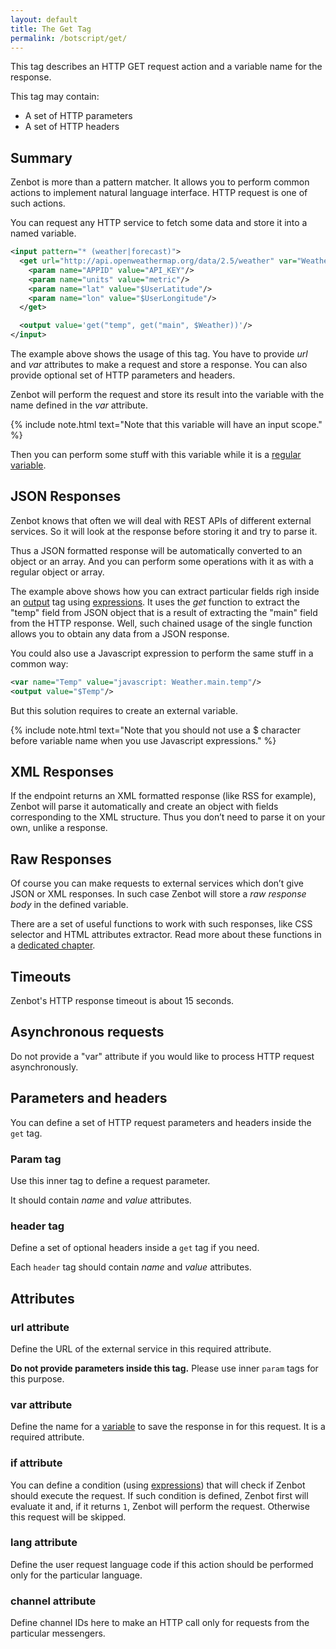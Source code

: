 ```yaml
---
layout: default
title: The Get Tag
permalink: /botscript/get/
---
```


This tag describes an HTTP GET request action and a variable name for the response.

This tag may contain:

- A set of HTTP parameters
- A set of HTTP headers

## Summary
Zenbot is more than a pattern matcher.
It allows you to perform common actions to implement natural language interface.
HTTP request is one of such actions.

You can request any HTTP service to fetch some data and store it into a named variable.

```xml
<input pattern="* (weather|forecast)">
  <get url="http://api.openweathermap.org/data/2.5/weather" var="Weather">
    <param name="APPID" value="API_KEY"/>
    <param name="units" value="metric"/>
    <param name="lat" value="$UserLatitude"/>
    <param name="lon" value="$UserLongitude"/>
  </get>

  <output value='get("temp", get("main", $Weather))'/>
</input>
```

The example above shows the usage of this tag.
You have to provide _url_ and _var_ attributes to make a request and store a response.
You can also provide optional set of HTTP parameters and headers.

Zenbot will perform the request and store its result into the variable with the name defined in the _var_ attribute.

{% include note.html text="Note that this variable will have an input scope." %}

Then you can perform some stuff with this variable while it is a [regular variable](/botscript/var/).

## JSON Responses
Zenbot knows that often we will deal with REST APIs of different external services.
So it will look at the response before storing it and try to parse it.

Thus a JSON formatted response will be automatically converted to an object or an array.
And you can perform some operations with it as with a regular object or array.

The example above shows how you can extract particular fields righ inside an [output](/botscript/output/) tag using [expressions](/expressions/).
It uses the _get_ function to extract the "temp" field from JSON object that is a result of extracting the "main" field from the HTTP response.
Well, such chained usage of the single function allows you to obtain any data from a JSON response.

You could also use a Javascript expression to perform the same stuff in a common way:

```xml
<var name="Temp" value="javascript: Weather.main.temp"/>
<output value="$Temp"/>
```

But this solution requires to create an external variable.

{% include note.html text="Note that you should not use a $ character before variable name when you use Javascript expressions." %}

## XML Responses
If the endpoint returns an XML formatted response (like RSS for example), Zenbot will parse it automatically and create an object with fields corresponding to the XML structure.
Thus you don’t need to parse it on your own, unlike a response.

## Raw Responses
Of course you can make requests to external services which don’t give JSON or XML responses.
In such case Zenbot will store a _raw response body_ in the defined variable.

There are a set of useful functions to work with such responses, like CSS selector and HTML attributes extractor.
Read more about these functions in a [dedicated chapter](/expressions/).

## Timeouts
Zenbot\'s HTTP response timeout is about 15 seconds.

## Asynchronous requests
Do not provide a "var" attribute if you would like to process HTTP request asynchronously.

## Parameters and headers
You can define a set of HTTP request parameters and headers inside the `get` tag.

### **Param** tag
Use this inner tag to define a request parameter.

It should contain _name_ and _value_ attributes.

### **header** tag
Define a set of optional headers inside a `get` tag if you need.

Each `header` tag should contain _name_ and _value_ attributes.

## Attributes

### **url** attribute
Define the URL of the external service in this required attribute.

**Do not provide parameters inside this tag.** Please use inner `param` tags for this purpose.

### **var** attribute
Define the name for a [variable](/botscript/var/) to save the response in for this request. It is a required attribute.

### **if** attribute
You can define a condition (using [expressions](/vars/expressions/)) that will check if Zenbot should execute the request.
If such condition is defined, Zenbot first will evaluate it and, if it returns `1`, Zenbot will perform the request.
Otherwise this request will be skipped.

### **lang** attribute
Define the user request language code if this action should be performed only for the particular language.

### **channel** attribute
Define channel IDs here to make an HTTP call only for requests from the particular messengers.
